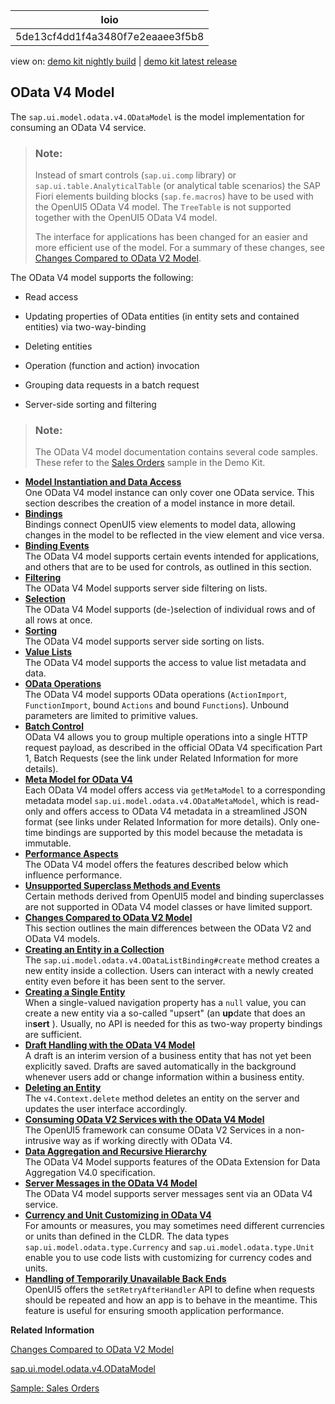 <!-- loio5de13cf4dd1f4a3480f7e2eaaee3f5b8 -->

| loio |
| -----|
| 5de13cf4dd1f4a3480f7e2eaaee3f5b8 |

<div id="loio">

view on: [demo kit nightly build](https://sdk.openui5.org/nightly/#/topic/5de13cf4dd1f4a3480f7e2eaaee3f5b8) | [demo kit latest release](https://sdk.openui5.org/topic/5de13cf4dd1f4a3480f7e2eaaee3f5b8)</div>

## OData V4 Model

The `sap.ui.model.odata.v4.ODataModel` is the model implementation for consuming an OData V4 service.

> ### Note:  
> Instead of smart controls \(`sap.ui.comp` library\) or `sap.ui.table.AnalyticalTable` \(or analytical table scenarios\) the SAP Fiori elements building blocks \(`sap.fe.macros`\) have to be used with the OpenUI5 OData V4 model. The `TreeTable` is not supported together with the OpenUI5 OData V4 model.
> 
> The interface for applications has been changed for an easier and more efficient use of the model. For a summary of these changes, see [Changes Compared to OData V2 Model](Changes_Compared_to_OData_V2_Model_abd4d7c.md).

The OData V4 model supports the following:

-   Read access

-   Updating properties of OData entities \(in entity sets and contained entities\) via two-way-binding

-   Deleting entities

-   Operation \(function and action\) invocation

-   Grouping data requests in a batch request

-   Server-side sorting and filtering


> ### Note:  
> The OData V4 model documentation contains several code samples. These refer to the [Sales Orders](https://sdk.openui5.org/entity/sap.ui.model.odata.v4.ODataModel/sample/sap.ui.core.sample.odata.v4.SalesOrders) sample in the Demo Kit.

-   **[Model Instantiation and Data Access](Model_Instantiation_and_Data_Access_9613f1f.md "One OData V4 model instance can only cover one OData service. This section describes
		the creation of a model instance in more detail.")**  
One OData V4 model instance can only cover one OData service. This section describes the creation of a model instance in more detail.
-   **[Bindings](Bindings_54e0ddf.md "Bindings connect OpenUI5
		view elements to model data, allowing changes in the model to be reflected in the view
		element and vice versa.")**  
Bindings connect OpenUI5 view elements to model data, allowing changes in the model to be reflected in the view element and vice versa.
-   **[Binding Events](Binding_Events_1a010d3.md "The OData V4 model supports certain events intended for applications, and others that
		are to be used for controls, as outlined in this section.")**  
The OData V4 model supports certain events intended for applications, and others that are to be used for controls, as outlined in this section.
-   **[Filtering](Filtering_5338bd1.md "The OData V4 Model supports server side filtering on lists.")**  
The OData V4 Model supports server side filtering on lists.
-   **[Selection](Selection_ec55312.md "The OData V4 Model supports (de-)selection of individual rows and of all rows at once.")**  
The OData V4 Model supports \(de-\)selection of individual rows and of all rows at once.
-   **[Sorting](Sorting_d2ce3f5.md "The OData V4 model supports server side sorting on lists.")**  
The OData V4 model supports server side sorting on lists.
-   **[Value Lists](Value_Lists_ab267a6.md "The OData V4 model supports the access to value list metadata and data.")**  
The OData V4 model supports the access to value list metadata and data.
-   **[OData Operations](OData_Operations_b54f789.md "The OData V4 model supports OData operations (ActionImport,
			FunctionImport, bound Actions and bound
			Functions). Unbound parameters are limited to primitive
		values.")**  
The OData V4 model supports OData operations \(`ActionImport`, `FunctionImport`, bound `Actions` and bound `Functions`\). Unbound parameters are limited to primitive values.
-   **[Batch Control](Batch_Control_74142a3.md "OData V4 allows you to group multiple operations into a single HTTP request payload,
		as described in the official OData V4 specification Part 1, Batch Requests (see the link
		under Related Information for more details).")**  
OData V4 allows you to group multiple operations into a single HTTP request payload, as described in the official OData V4 specification Part 1, Batch Requests \(see the link under Related Information for more details\).
-   **[Meta Model for OData V4](Meta_Model_for_OData_V4_7f29fb3.md "Each OData V4 model offers access via getMetaModel to a
		corresponding metadata model sap.ui.model.odata.v4.ODataMetaModel, which is
		read-only and offers access to OData V4 metadata in a streamlined JSON format (see links
		under Related Information for more details). Only one-time bindings are supported by this
		model because the metadata is immutable.")**  
Each OData V4 model offers access via `getMetaModel` to a corresponding metadata model `sap.ui.model.odata.v4.ODataMetaModel`, which is read-only and offers access to OData V4 metadata in a streamlined JSON format \(see links under Related Information for more details\). Only one-time bindings are supported by this model because the metadata is immutable.
-   **[Performance Aspects](Performance_Aspects_5a0d286.md "The OData V4 model offers the features described below which influence
		performance.")**  
The OData V4 model offers the features described below which influence performance.
-   **[Unsupported Superclass Methods and Events](Unsupported_Superclass_Methods_and_Events_1232241.md "Certain methods derived from OpenUI5 model and binding
		superclasses are not supported in OData V4 model classes or have limited
		support.")**  
Certain methods derived from OpenUI5 model and binding superclasses are not supported in OData V4 model classes or have limited support.
-   **[Changes Compared to OData V2 Model](Changes_Compared_to_OData_V2_Model_abd4d7c.md "This section outlines the main differences between the OData V2 and OData V4
		models.")**  
This section outlines the main differences between the OData V2 and OData V4 models.
-   **[Creating an Entity in a Collection](Creating_an_Entity_in_a_Collection_c9723f8.md "The sap.ui.model.odata.v4.ODataListBinding#create method creates a new entity inside a collection. Users can interact
		with a newly created entity even before it has been sent to the server.")**  
The `sap.ui.model.odata.v4.ODataListBinding#create` method creates a new entity inside a collection. Users can interact with a newly created entity even before it has been sent to the server.
-   **[Creating a Single Entity](Creating_a_Single_Entity_ba0e73c.md "When a single-valued navigation property has a null value, you can create a new entity via a so-called &quot;upsert&quot; (an
			update that does an insert ). Usually, no API is needed for this as two-way property bindings
		are sufficient.")**  
When a single-valued navigation property has a `null` value, you can create a new entity via a so-called "upsert" \(an **up**date that does an in**sert** \). Usually, no API is needed for this as two-way property bindings are sufficient.
-   **[Draft Handling with the OData V4 Model](Draft_Handling_with_the_OData_V4_Model_40986e6.md "A draft is an interim version of a business entity that has not yet been explicitly saved. Drafts are saved automatically in the
		background whenever users add or change information within a business entity.")**  
A draft is an interim version of a business entity that has not yet been explicitly saved. Drafts are saved automatically in the background whenever users add or change information within a business entity.
-   **[Deleting an Entity](Deleting_an_Entity_2613ebc.md "The v4.Context.delete method deletes an entity on the server and updates the user interface accordingly.")**  
The `v4.Context.delete` method deletes an entity on the server and updates the user interface accordingly.
-   **[Consuming OData V2 Services with the OData V4 Model](Consuming_OData_V2_Services_with_the_OData_V4_Model_365bdbd.md "The OpenUI5 framework can
		consume OData V2 Services in a non-intrusive way as if working directly with OData
		V4.")**  
The OpenUI5 framework can consume OData V2 Services in a non-intrusive way as if working directly with OData V4.
-   **[Data Aggregation and Recursive Hierarchy](Data_Aggregation_and_Recursive_Hierarchy_7d91431.md "The OData V4 Model supports features of the OData Extension for Data Aggregation V4.0
		specification.")**  
The OData V4 Model supports features of the OData Extension for Data Aggregation V4.0 specification.
-   **[Server Messages in the OData V4 Model](Server_Messages_in_the_OData_V4_Model_fbe1cb5.md "The OData V4 model supports server messages sent via an OData V4 service.")**  
The OData V4 model supports server messages sent via an OData V4 service.
-   **[Currency and Unit Customizing in OData V4](Currency_and_Unit_Customizing_in_OData_V4_4d1b9d4.md "For amounts or measures, you may sometimes need different currencies or units than defined in the CLDR. The data types
      sap.ui.model.odata.type.Currency and sap.ui.model.odata.type.Unit enable you to use code lists with
    customizing for currency codes and units. ")**  
For amounts or measures, you may sometimes need different currencies or units than defined in the CLDR. The data types `sap.ui.model.odata.type.Currency` and `sap.ui.model.odata.type.Unit` enable you to use code lists with customizing for currency codes and units.
-   **[Handling of Temporarily Unavailable Back Ends](Handling_of_Temporarily_Unavailable_Back_Ends_b3422ec.md "OpenUI5 offers the setRetryAfterHandler API to define when
		requests should be repeated and how an app is to behave in the meantime. This feature is useful for ensuring smooth application
		performance.")**  
OpenUI5 offers the `setRetryAfterHandler` API to define when requests should be repeated and how an app is to behave in the meantime. This feature is useful for ensuring smooth application performance.

**Related Information**  


[Changes Compared to OData V2 Model](Changes_Compared_to_OData_V2_Model_abd4d7c.md "This section outlines the main differences between the OData V2 and OData V4 models.")

[sap.ui.model.odata.v4.ODataModel](https://sdk.openui5.org/api/sap.ui.model.odata.v4.ODataModel)

[Sample: Sales Orders](https://sdk.openui5.org/entity/sap.ui.model.odata.v4.ODataModel/sample/sap.ui.core.sample.odata.v4.SalesOrders)

